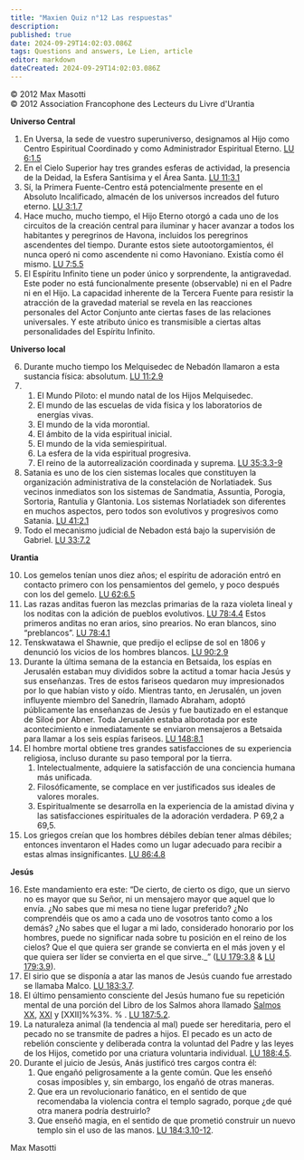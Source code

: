 ```yaml
---
title: "Maxien Quiz n°12 Las respuestas"
description: 
published: true
date: 2024-09-29T14:02:03.086Z
tags: Questions and answers, Le Lien, article
editor: markdown
dateCreated: 2024-09-29T14:02:03.086Z
---
```


<p class="v-card tema v-sheet--gris claro aclarar-3 px-2">© 2012 Max Masotti<br>© 2012 Association Francophone des Lecteurs du Livre d'Urantia</p>


**Universo Central**

1. En Uversa, la sede de vuestro superuniverso, designamos al Hijo como Centro Espiritual Coordinado y como Administrador Espiritual Eterno. [LU 6:1.5](/es/The_Urantia_Book/6#p1_5)
2. En el Cielo Superior hay tres grandes esferas de actividad, la presencia de la Deidad, la Esfera Santísima y el Área Santa. [LU 11:3.1](/es/The_Urantia_Book/11#p3_1)
3. Sí, la Primera Fuente-Centro está potencialmente presente en el Absoluto Incalificado, almacén de los universos increados del futuro eterno. [LU 3:1.7](/es/The_Urantia_Book/3#p1_7)
4. Hace mucho, mucho tiempo, el Hijo Eterno otorgó a cada uno de los circuitos de la creación central para iluminar y hacer avanzar a todos los habitantes y peregrinos de Havona, incluidos los peregrinos ascendentes del tiempo. Durante estos siete autootorgamientos, él nunca operó ni como ascendente ni como Havoniano. Existía como él mismo. [LU 7:5.5](/es/The_Urantia_Book/7#p5_5)
5. El Espíritu Infinito tiene un poder único y sorprendente, la antigravedad. Este poder no está funcionalmente presente (observable) ni en el Padre ni en el Hijo. La capacidad inherente de la Tercera Fuente para resistir la atracción de la gravedad material se revela en las reacciones personales del Actor Conjunto ante ciertas fases de las relaciones universales. Y este atributo único es transmisible a ciertas altas personalidades del Espíritu Infinito.

**Universo local**

6. Durante mucho tiempo los Melquisedec de Nebadón llamaron a esta sustancia física: absolutum. [LU 11:2.9](/es/The_Urantia_Book/11#p2_9)
7. 
	1. El Mundo Piloto: el mundo natal de los Hijos Melquisedec.
	2. El mundo de las escuelas de vida física y los laboratorios de energías vivas.
	3. El mundo de la vida morontial.
	4. El ámbito de la vida espiritual inicial.
	5. El mundo de la vida semiespiritual.
	6. La esfera de la vida espiritual progresiva.
	7. El reino de la autorrealización coordinada y suprema. [LU 35:3.3-9](/es/The_Urantia_Book/35#p3_3)
8. Satania es uno de los cien sistemas locales que constituyen la organización administrativa de la constelación de Norlatiadek. Sus vecinos inmediatos son los sistemas de Sandmatia, Assuntia, Porogia, Sortoria, Rantulia y Glantonia. Los sistemas Norlatiadek son diferentes en muchos aspectos, pero todos son evolutivos y progresivos como Satania. [LU 41:2.1](/es/The_Urantia_Book/41#p2_1)
9. Todo el mecanismo judicial de Nebadon está bajo la supervisión de Gabriel. [LU 33:7.2](/es/The_Urantia_Book/33#p7_2)

**Urantia**

10. Los gemelos tenían unos diez años; el espíritu de adoración entró en contacto primero con los pensamientos del gemelo, y poco después con los del gemelo. [LU 62:6.5](/es/The_Urantia_Book/62#p6_5)
11. Las razas anditas fueron las mezclas primarias de la raza violeta lineal y los noditas con la adición de pueblos evolutivos. [LU 78:4.4](/es/The_Urantia_Book/78#p4_4) Estos primeros anditas no eran arios, sino prearios. No eran blancos, sino “preblancos”. [LU 78:4.1](/es/The_Urantia_Book/78#p4_1)
12. Tenskwatawa el Shawnie, que predijo el eclipse de sol en 1806 y denunció los vicios de los hombres blancos. [LU 90:2.9](/es/The_Urantia_Book/90#p2_9)
13. Durante la última semana de la estancia en Betsaida, los espías en Jerusalén estaban muy divididos sobre la actitud a tomar hacia Jesús y sus enseñanzas. Tres de estos fariseos quedaron muy impresionados por lo que habían visto y oído. Mientras tanto, en Jerusalén, un joven influyente miembro del Sanedrín, llamado Abraham, adoptó públicamente las enseñanzas de Jesús y fue bautizado en el estanque de Siloé por Abner. Toda Jerusalén estaba alborotada por este acontecimiento e inmediatamente se enviaron mensajeros a Betsaida para llamar a los seis espías fariseos. [LU 148:8.1](/es/The_Urantia_Book/148#p8_1)
14. El hombre mortal obtiene tres grandes satisfacciones de su experiencia religiosa, incluso durante su paso temporal por la tierra.
	1. Intelectualmente, adquiere la satisfacción de una conciencia humana más unificada.
	2. Filosóficamente, se complace en ver justificados sus ideales de valores morales.
	3. Espiritualmente se desarrolla en la experiencia de la amistad divina y las satisfacciones espirituales de la adoración verdadera. P 69,2 a 69,5.
15. Los griegos creían que los hombres débiles debían tener almas débiles; entonces inventaron el Hades como un lugar adecuado para recibir a estas almas insignificantes. [LU 86:4.8](/es/The_Urantia_Book/86#p4_8)

**Jesús**

16. Este mandamiento era este: “De cierto, de cierto os digo, que un siervo no es mayor que su Señor, ni un mensajero mayor que aquel que lo envía. ¿No sabes que mi mesa no tiene lugar preferido? ¿No comprendéis que os amo a cada uno de vosotros tanto como a los demás? ¿No sabes que el lugar a mi lado, considerado honorario por los hombres, puede no significar nada sobre tu posición en el reino de los cielos? Que el que quiera ser grande se convierta en el más joven y el que quiera ser líder se convierta en el que sirve._” ([LU 179:3.8](/es/The_Urantia_Book/179#p3_8) & [LU 179:3.9](/es/The_Urantia_Book/179#p3_9)).
17. El sirio que se disponía a atar las manos de Jesús cuando fue arrestado se llamaba Malco. [LU 183:3.7](/es/The_Urantia_Book/183#p3_7).
18. El último pensamiento consciente del Jesús humano fue su repetición mental de una porción del Libro de los Salmos ahora llamado [Salmos XX](/es/Bible/Psalms/20), [XXI](/es/Bible/Psalms/21) y [XXII]%%3%. % . [LU 187:5.2](/es/The_Urantia_Book/187#p5_2).
19. La naturaleza animal (la tendencia al mal) puede ser hereditaria, pero el pecado no se transmite de padres a hijos. El pecado es un acto de rebelión consciente y deliberada contra la voluntad del Padre y las leyes de los Hijos, cometido por una criatura voluntaria individual. [LU 188:4.5](/es/The_Urantia_Book/188#p4_5).
20. Durante el juicio de Jesús, Anás justificó tres cargos contra él:
	1. Que engañó peligrosamente a la gente común. Que les enseñó cosas imposibles y, sin embargo, los engañó de otras maneras.
	2. Que era un revolucionario fanático, en el sentido de que recomendaba la violencia contra el templo sagrado, porque ¿de qué otra manera podría destruirlo?
	3. Que enseñó magia, en el sentido de que prometió construir un nuevo templo sin el uso de las manos. [LU 184:3.10-12](/es/The_Urantia_Book/184#p3_10).

Max Masotti


